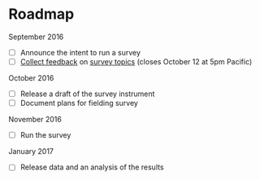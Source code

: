 # Roadmap

[feedback]: https://github.com/github/the-open-source-survey/milestone/1
[topics]: ./survey-topics.md

September 2016

- [ ] Announce the intent to run a survey
- [ ] [Collect feedback][feedback] on [survey topics][topics] (closes October 12 at 5pm Pacific)

October 2016

- [ ] Release a draft of the survey instrument
- [ ] Document plans for fielding survey

November 2016

- [ ] Run the survey

January 2017

- [ ] Release data and an analysis of the results

